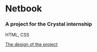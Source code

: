 # Netbook
### A project for the Crystal internship

HTML, CSS


[The design of the project](https://xd.adobe.com/view/e1d77a07-7684-4c3d-9c0b-cbd15d1938ea-b484/specs/)
